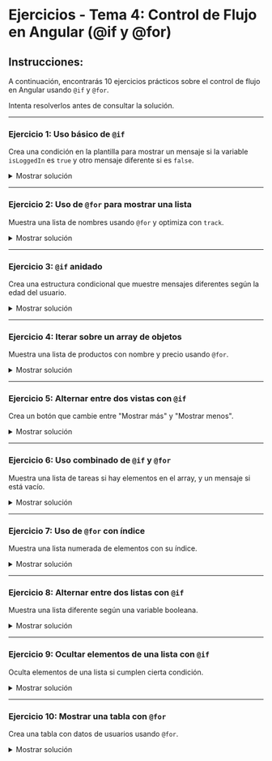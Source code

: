 # **Ejercicios - Tema 4: Control de Flujo en Angular (@if y @for)**

## **Instrucciones:**
A continuación, encontrarás 10 ejercicios prácticos sobre el control de flujo en Angular usando `@if` y `@for`.

Intenta resolverlos antes de consultar la solución.

---

### **Ejercicio 1: Uso básico de `@if`**
Crea una condición en la plantilla para mostrar un mensaje si la variable `isLoggedIn` es `true` y otro mensaje diferente si es `false`.

<details><summary>Mostrar solución</summary>

```html
@if (isLoggedIn) {
  <p>Bienvenido, usuario.</p>
} @else {
  <p>Por favor, inicia sesión.</p>
}
```

```ts
export class SomeComponent {
  isLoggedIn: boolean = false;
}
```

</details>

---

### **Ejercicio 2: Uso de `@for` para mostrar una lista**
Muestra una lista de nombres usando `@for` y optimiza con `track`.

<details><summary>Mostrar solución</summary>

```html
<ul>
  @for (name of names; track name) {
    <li>{{ name }}</li>
  }
</ul>
```

```ts
export class SomeComponent {
  names: string[] = ['Ana', 'Luis', 'Carlos'];
}
```

</details>

---

### **Ejercicio 3: `@if` anidado**
Crea una estructura condicional que muestre mensajes diferentes según la edad del usuario.

<details><summary>Mostrar solución</summary>

```html
@if (age < 18) {
  <p>Eres menor de edad.</p>
} @else if (age < 65) {
  <p>Eres un adulto.</p>
} @else {
  <p>Eres un adulto mayor.</p>
}
```

```ts
export class SomeComponent {
  age: number = 30;
}
```

</details>

---

### **Ejercicio 4: Iterar sobre un array de objetos**
Muestra una lista de productos con nombre y precio usando `@for`.

<details><summary>Mostrar solución</summary>

```html
<ul>
  @for (product of products; track product.id) {
    <li>{{ product.name }} - ${{ product.price }}</li>
  }
</ul>
```

```ts
export class SomeComponent {
  products = [
    { id: 1, name: 'Ordenador', price: 1000 },
    { id: 2, name: 'Ratón', price: 20 }
  ];
}
```

</details>

---

### **Ejercicio 5: Alternar entre dos vistas con `@if`**
Crea un botón que cambie entre "Mostrar más" y "Mostrar menos".

<details><summary>Mostrar solución</summary>

```html
<button (click)="showMore = !showMore">
  @if (showMore) { Mostrar menos } @else { Mostrar más }
</button>
```

```ts
export class SomeComponent {
  showMore: boolean = false;
}
```

</details>

---

### **Ejercicio 6: Uso combinado de `@if` y `@for`**
Muestra una lista de tareas si hay elementos en el array, y un mensaje si está vacío.

<details><summary>Mostrar solución</summary>

```html
@if (tasks.length) {
  <ul>
    @for (task of tasks; track task) {
      <li>{{ task }}</li>
    }
  </ul>
} @else {
  <p>No hay tareas pendientes.</p>
}
```

```ts
export class SomeComponent {
  tasks: string[] = [];
}
```

</details>

---

### **Ejercicio 7: Uso de `@for` con índice**
Muestra una lista numerada de elementos con su índice.

<details><summary>Mostrar solución</summary>

```html
<ul>
  @for ((item, index) of items; track item) {
    <li>{{ index + 1 }}. {{ item }}</li>
  }
</ul>
```

```ts
export class SomeComponent {
  items: string[] = ['Elemento 1', 'Elemento 2'];
}
```

</details>

---

### **Ejercicio 8: Alternar entre dos listas con `@if`**
Muestra una lista diferente según una variable booleana.

<details><summary>Mostrar solución</summary>

```html
@if (showFruits) {
  <ul>
    @for (fruit of fruits; track fruit) {
      <li>{{ fruit }}</li>
    }
  </ul>
} @else {
  <ul>
    @for (vegetable of vegetables; track vegetable) {
      <li>{{ vegetable }}</li>
    }
  </ul>
}
```

```ts
export class SomeComponent {
  showFruits: boolean = true;
  fruits: string[] = ['Manzana', 'Banana'];
  vegetables: string[] = ['Zanahoria', 'Brócoli'];
}
```

</details>

---

### **Ejercicio 9: Ocultar elementos de una lista con `@if`**
Oculta elementos de una lista si cumplen cierta condición.

<details><summary>Mostrar solución</summary>

```html
<ul>
  @for (user of users; track user.id) {
    @if (!user.isBanned) {
      <li>{{ user.name }}</li>
    }
  }
</ul>
```

```ts
export class SomeComponent {
  users = [
    { id: 1, name: 'Carlos', isBanned: false },
    { id: 2, name: 'Ana', isBanned: true }
  ];
}
```

</details>

---

### **Ejercicio 10: Mostrar una tabla con `@for`**
Crea una tabla con datos de usuarios usando `@for`.

<details><summary>Mostrar solución</summary>

```html
<table>
  <tr>
    <th>Nombre</th>
    <th>Edad</th>
  </tr>
  @for (user of users; track user.id) {
    <tr>
      <td>{{ user.name }}</td>
      <td>{{ user.age }}</td>
    </tr>
  }
</table>
```

```ts
export class SomeComponent {
  users = [
    { id: 1, name: 'Laura', age: 25 },
    { id: 2, name: 'Pedro', age: 30 }
  ];
}
```

</details>
